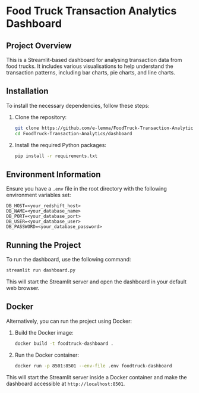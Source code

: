 # Food Truck Transaction Analytics Dashboard

## Project Overview

This is a Streamlit-based dashboard for analysing transaction data from food trucks. It includes various visualisations to help understand the transaction patterns, including bar charts, pie charts, and line charts.

## Installation

To install the necessary dependencies, follow these steps:

1. Clone the repository:
    ```sh
    git clone https://github.com/e-lemma/FoodTruck-Transaction-Analytics.git
    cd FoodTruck-Transaction-Analytics/dashboard
    ```

2. Install the required Python packages:
    ```sh
    pip install -r requirements.txt
    ```

## Environment Information

Ensure you have a `.env` file in the root directory with the following environment variables set:

```plaintext
DB_HOST=<your_redshift_host>
DB_NAME=<your_database_name>
DB_PORT=<your_database_port>
DB_USER=<your_database_user>
DB_PASSWORD=<your_database_password>
```

## Running the Project

To run the dashboard, use the following command:

```sh
streamlit run dashboard.py
```

This will start the Streamlit server and open the dashboard in your default web browser.

## Docker

Alternatively, you can run the project using Docker:

1. Build the Docker image:
    ```sh
    docker build -t foodtruck-dashboard .
    ```

2. Run the Docker container:
    ```sh
    docker run -p 8501:8501 --env-file .env foodtruck-dashboard
    ```

This will start the Streamlit server inside a Docker container and make the dashboard accessible at `http://localhost:8501`.
